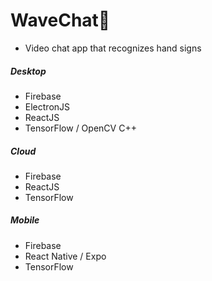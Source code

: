 # WaveChat👋
* Video chat app that recognizes hand signs 
##### Desktop
  * Firebase
  * ElectronJS
  * ReactJS
  * TensorFlow / OpenCV C++

##### Cloud
  * Firebase
  * ReactJS
  * TensorFlow
    
##### Mobile
  * Firebase
  * React Native / Expo
  * TensorFlow
